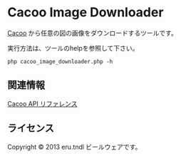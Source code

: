 # Cacoo Image Downloader

[Cacoo](https://cacoo.com/) から任意の図の画像をダウンロードするツールです。

実行方法は、ツールのhelpを参照して下さい。

```
php cacoo_image_downloader.php -h
```

## 関連情報
[Cacoo API リファレンス](https://cacoo.com/lang/ja/api)

## ライセンス
Copyright &copy; 2013 eru.tndl
ビールウェアです。
